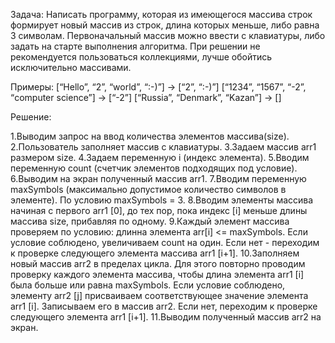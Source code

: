 Задача: Написать программу, которая из имеющегося массива строк формирует новый массив из строк, длина которых меньше, либо равна 3 символам. Первоначальный массив можно ввести с клавиатуры, либо задать на старте выполнения алгоритма. При решении не рекомендуется пользоваться коллекциями, лучше обойтись исключительно массивами.

Примеры:
[“Hello”, “2”, “world”, “:-)”] → [“2”, “:-)”]
[“1234”, “1567”, “-2”, “computer science”] → [“-2”]
[“Russia”, “Denmark”, “Kazan”] → []

Решение:

1.Выводим запрос на ввод количества элементов массива(size).
2.Пользователь заполняет массив с клавиатуры.
3.Задаем массив arr1 размером size.
4.Задаем переменную i (индекс элемента).
5.Вводим переменную count (счетчик элементов подходящих под условие).
6.Выводим на экран полученный массив arr1.
7.Вводим переменную maxSymbols (максимально допустимое количество символов в элементе). По условию maxSymbols = 3.
8.Вводим элементы массива начиная с первого arr1 [0], до тех пор, пока индекс [i] меньше длины массива size, прибавляя по одному.
9.Каждый элемент массива проверяем по условию: длинна элемента arr[i] <= maxSymbols. Если условие соблюдено, увеличиваем count на один. Если нет - переходим к проверке следующего элемента массива arr1 [i+1].
10.Заполняем новый массив arr2 в пределах цикла. Для этого повторно проводим проверку каждого элемента массива, чтобы длина элемента arr1 [i] была больше или равна maxSymbols. Если условие соблюдено, элементу arr2 [j] присваиваем соответствующее значение элемента arr1 [i]. Записываем его в массив arr2. Если нет, переходим к проверке следующего элемента arr1 [i+1].
11.Выводим полученный массив arr2 на экран.
